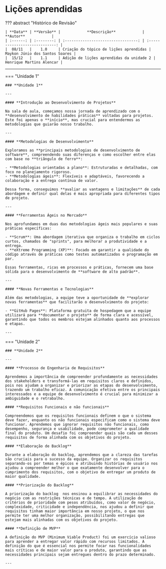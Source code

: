 # **Lições aprendidas**

??? abstract "Histórico de Revisão"

    | **Data** | **Versão** |            **Descrição**            |           **Autor**            |
    | :------: | :--------: | :---------------------------------: | :----------------------------: |
    |  08/11   |    1.0     | Criação do tópico de lições aprendidas | Maykon Júnio dos Santos Soares |
    |  15/12   |    1.1     | Adição de lições aprendidas da unidade 2 | Henrique Martins Alencar |

---

=== "Unidade 1"

    ### **Unidade 1**

    ---

    #### **Introdução ao Desenvolvimento de Projetos**

    Na sala de aula, começamos nossa jornada de aprendizado com o **desenvolvimento de habilidades práticas** voltadas para projetos. Este foi apenas o **início**, mas crucial para entendermos as metodologias que guiarão nosso trabalho.

    ---

    #### **Metodologias de Desenvolvimento**

    Exploramos as **principais metodologias de desenvolvimento de software**, compreendendo suas diferenças e como escolher entre elas com base no **triângulo de ferro**:

    - **Metodologias orientadas a plano**: Estruturadas e detalhadas, com foco no planejamento rigoroso.
    - **Metodologias ágeis**: Flexíveis e adaptáveis, favorecendo a colaboração e a entrega contínua de valor.

    Dessa forma, conseguimos **avaliar as vantagens e limitações** de cada abordagem e definir qual delas é mais apropriada para diferentes tipos de projeto.

    ---

    #### **Ferramentas Ágeis no Mercado**

    Nos aprofundamos em duas das metodologias ágeis mais populares e suas práticas específicas:

    - **Scrum**: Uma abordagem iterativa que organiza o trabalho em ciclos curtos, chamados de "sprints", para melhorar a produtividade e a entrega.
    - **eXtreme Programming (XP)**: Focado em garantir a qualidade do código através de práticas como testes automatizados e programação em par.

    Essas ferramentas, ricas em processos e práticas, fornecem uma base sólida para o desenvolvimento de **software de alto padrão**.

    ---

    #### **Novas Ferramentas e Tecnologias**

    Além das metodologias, a equipe teve a oportunidade de **explorar novas ferramentas** que facilitarão o desenvolvimento do projeto:

    - **GitHub Pages**: Plataforma gratuita de hospedagem que a equipe utilizará para **documentar o projeto** de forma clara e acessível, garantindo que todos os membros estejam alinhados quanto aos processos e etapas.

    ---

=== "Unidade 2"

    ### **Unidade 2**

    ---

    #### **Processo de Engenharia de Requisitos**
    
    Aprendemos a importância de compreender profundamente as necessidades dos stakeholders e transformá-las em requisitos claros e definidos, pois nos ajudam a organizar e priorizar as etapas do desenvolvimento, trazendo um trabalho eficaz. A comunicação efetiva entre os principais interessados e a equipe de desenvolvimento é crucial para minimizar a ambiguidade e o retrabalho.

    #### **Requisitos Funcionais e não funcionais**

    Compreendemos que os requisitos funcionais definem o que o sistema deve fazer, enquanto os não funcionais especificam como o sistema deve funcionar. Aprendemos que ignorar requisitos não funcionais, como desempenho, segurança e usabilidade, pode comprometer a qualidade final do produto. Um desafio foi compreender quais são cada um desses requisitos de forma alinhada com os objetivos do projeto.

    #### **Elaboração de Backlog**

    Durante a elaboração do backlog, aprendemos que a clareza das tarefas são cruciais para o sucesso da equipe. Organizar os requisitos separando-os por temas e épicos e atribuindo histórias de usuário nos ajudou a compreender melhor o que exatamente desenvolver para o cumprimento dos requisitos, com o objetivo de entregar um produto de maior qualidade.

    #### **Priorização do Backlog**

    A priorização do backlog  nos ensinou a equilibrar as necessidades do negócio com as restrições técnicas e de tempo. A utilização de critérios de prioridade com pesos atribuídos, como valor de negócio, complexidade, criticidade e independência, nos ajudou a definir que requisitos tinham maior importância em nosso projeto, o que nos permite ter uma melhor organização, possibilitando entregas que estejam mais alinhadas com os objetivos do projeto.

    #### **Definição de MVP**

    A definição do MVP (Minimum Viable Product) foi um exercício valioso para aprender a entregar valor rápido com recursos limitados. A definição do que é essencial nos permite focar nas funcionalidades mais críticas e de maior valor para o produto, garantindo que as necessidades principais sejam entregues dentro do prazo determinado.

    ---
